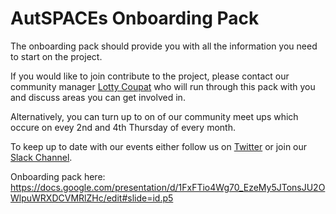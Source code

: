 # AutSPACEs Onboarding Pack

The onboarding pack should provide you with all the information you need to start on the project. 

If you would like to join contribute to the project, please contact our community manager [Lotty Coupat](mailto:ccoupat@turing.ac.uk) who will run through this pack with you and discuss areas you can get involved in. 

Alternatively, you can turn up to on of our community meet ups which occure on evey 2nd and 4th Thursday of every month. 

To keep up to date with our events either follow us on [Twitter](https://twitter.com/AutSpaces) or join our [Slack Channel](https://openhumans.slack.com/archives/CNMECPNCD).

Onboarding pack here:
https://docs.google.com/presentation/d/1FxFTio4Wg70_EzeMy5JTonsJU2OWlpuWRXDCVMRlZHc/edit#slide=id.p5









